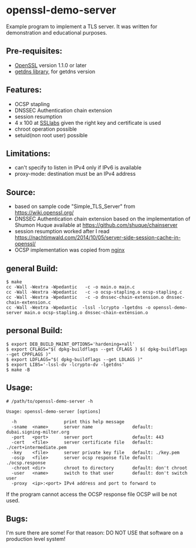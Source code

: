 # openssl-demo-server

Example program to implement a TLS server. It was written for demonstration and educational purposes.

## Pre-requisites:
 - [OpenSSL](https://openssl.org) version 1.1.0 or later
 - [getdns library](https://getdnsapi.net/), for getdns version

## Features:
 - OCSP stapling
 - DNSSEC Authentication chain extension
 - session resumption
 - 4 x 100 at [SSLlabs](https://ssllabs.com/ssltest/) given the right key and certificate is used
 - chroot operation possible
 - setuid(non root user) possible

## Limitations:
 - can't specify to listen in IPv4 only if IPv6 is available
 - proxy-mode: destination must be an IPv4 address

## Source:
 - based on sample code "Simple_TLS_Server" from https://wiki.openssl.org/
 - DNSSEC Authentication chain extension based on the implementation of Shumon Huque available at https://github.com/shuque/chainserver
 - session resumption worked after I read https://nachtimwald.com/2014/10/05/server-side-session-cache-in-openssl/
 - OCSP implementation was copied from [nginx](https://github.com/nginx/nginx/blob/master/src/event/ngx_event_openssl_stapling.c)

## general Build:
```
$ make
cc -Wall -Wextra -Wpedantic   -c -o main.o main.c
cc -Wall -Wextra -Wpedantic   -c -o ocsp-stapling.o ocsp-stapling.c
cc -Wall -Wextra -Wpedantic   -c -o dnssec-chain-extension.o dnssec-chain-extension.c
cc -Wall -Wextra -Wpedantic  -lssl -lcrypto -lgetdns -o openssl-demo-server main.o ocsp-stapling.o dnssec-chain-extension.o
```

## personal Build:
```
$ export DEB_BUILD_MAINT_OPTIONS='hardening=+all'
$ export CFLAGS="$( dpkg-buildflags --get CFLAGS ) $( dpkg-buildflags --get CPPFLAGS )"
$ export LDFLAGS="$( dpkg-buildflags --get LDLAGS )"
$ export LIBS='-lssl-dv -lcrypto-dv -lgetdns'
$ make -B
```

## Usage:
```
# /path/to/openssl-demo-server -h

Usage: openssl-demo-server [options]

  -h                  print this help message
  -sname  <name>      server name               default: dubai.signing-milter.org
  -port   <port>      server port               default: 443
  -cert   <file>      server certificate file   default: ./cert+intermediate.pem
  -key    <file>      server private key file   default: ./key.pem
  -oscp   <file>      server ocsp response file default: ./ocsp.response
  -chroot <dir>       chroot to directory       default: don't chroot
  -user   <name>      switch to that user       default: don't switch user
  -proxy  <ip>:<port> IPv4 address and port to forward to
```

If the program cannot access the OCSP response file OCSP will be not used.

## Bugs:
I'm sure there are some! For that reason: DO NOT USE that software on a production level system!
